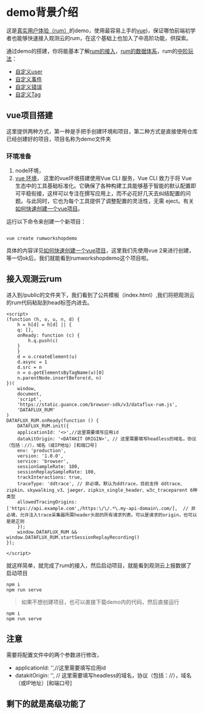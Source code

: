 # demo背景介绍

这是[真实用户体验（rum）](https://docs.guance.com/real-user-monitoring/)的demo，使用最容易上手的[vue](https://cli.vuejs.org/config/))，保证哪怕前端初学者也能够快速接入观测云的rum，在这个基础上也加入了中高阶功能，供探索。

通过demo的搭建，你将能基本了解[rum的接入](https://docs.guance.com/real-user-monitoring/web/app-access/)，[rum的数据体系](https://docs.guance.com/real-user-monitoring/web/app-data-collection/)，rum的[中阶玩法](https://docs.guance.com/real-user-monitoring/web/custom-sdk/)：

- [自定义user](https://docs.guance.com/real-user-monitoring/web/custom-sdk/user-id/)
- [自定义事件](https://docs.guance.com/real-user-monitoring/web/custom-sdk/add-action/)
- [自定义错误](https://docs.guance.com/real-user-monitoring/web/custom-sdk/add-error/)
- [自定义Tag](https://docs.guance.com/real-user-monitoring/web/custom-sdk/add-additional-tag/)


## vue项目搭建
这里提供两种方式，第一种是手把手创建环境和项目，第二种方式是直接使用仓库已经创建好的项目，项目名称为demo文件夹
### 环境准备
1. node环境，
2. [vue 环境](https://cli.vuejs.org/zh/#%E8%B5%B7%E6%AD%A5)，
这里的vue环境搭建使用Vue CLI 服务，Vue CLI 致力于将 Vue 生态中的工具基础标准化。它确保了各种构建工具能够基于智能的默认配置即可平稳衔接，这样可以专注在撰写应用上，而不必花好几天去纠结配置的问题。与此同时，它也为每个工具提供了调整配置的灵活性，无需 eject。有关[如何快速创建一个vue项目](https://cli.vuejs.org/zh/guide/creating-a-project.html)。

运行以下命令来创建一个新项目：
```

vue create rumworkshopdemo

```
具体的内容详见[如何快速创建一个vue项目](https://cli.vuejs.org/zh/guide/creating-a-project.html)，这里我们先使用vue 2来进行创建，等一切ok后，我们就能看到rumworkshopdemo这个项目啦。

## 接入观测云rum
进入到/public的文件夹下，我们看到了公共模板（index.html）,我们将把观测云的rum代码粘贴到head标签内进去。

```
<script>
(function (h, o, u, n, d) {
    h = h[d] = h[d] || {
    q: [],
    onReady: function (c) {
        h.q.push(c)
    }
    }
    d = o.createElement(u)
    d.async = 1
    d.src = n
    n = o.getElementsByTagName(u)[0]
    n.parentNode.insertBefore(d, n)
})(
    window,
    document,
    'script',
    'https://static.guance.com/browser-sdk/v3/dataflux-rum.js',
    'DATAFLUX_RUM'
)
DATAFLUX_RUM.onReady(function () {
    DATAFLUX_RUM.init({
    applicationId: '<>',//这里需要填写应用id
    datakitOrigin: '<DATAKIT ORIGIN>', // 这里需要填写headless的域名，协议（包括：//），域名（或IP地址）[和端口号]
    env: 'production',
    version: '1.0.0',
    service: 'browser',
    sessionSampleRate: 100,
    sessionReplaySampleRate: 100,
    trackInteractions: true,
    traceType: 'ddtrace', // 非必填，默认为ddtrace，目前支持 ddtrace、zipkin、skywalking_v3、jaeger、zipkin_single_header、w3c_traceparent 6种类型
    allowedTracingOrigins: ['https://api.example.com',/https:\/\/.*\.my-api-domain\.com/],  // 非必填，允许注入trace采集器所需header头部的所有请求列表。可以是请求的origin，也可以是是正则
    });
    window.DATAFLUX_RUM && window.DATAFLUX_RUM.startSessionReplayRecording()
});

</script>
```
就这样简单，就完成了rum的接入，然后启动项目，就能看到观测云上报数据了
启动项目

```
npm i
npm run serve
```

> 如果不想创建项目，也可以直接下载demo内的代码，然后直接运行

```
npm i
npm run serve
```

## 注意
需要将配置文件中的两个参数进行修改，
- applicationId: '<demo>',//这里需要填写应用id
- datakitOrigin: '<DATAKIT ORIGIN>', // 这里需要填写headless的域名，协议（包括：//），域名（或IP地址）[和端口号]
    
    
 ## 剩下的就是高级功能了
 
